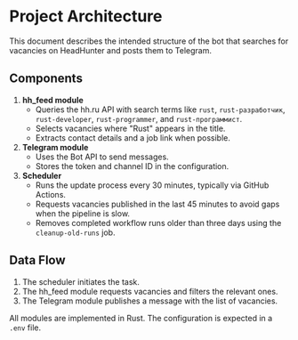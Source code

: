 # Project Architecture

This document describes the intended structure of the bot that searches for vacancies on HeadHunter and posts them to Telegram.

## Components

1. **hh_feed module**
   - Queries the hh.ru API with search terms like `rust`, `rust-разработчик`, `rust-developer`, `rust-programmer`, and `rust-программист`.
   - Selects vacancies where "Rust" appears in the title.
   - Extracts contact details and a job link when possible.
2. **Telegram module**
   - Uses the Bot API to send messages.
   - Stores the token and channel ID in the configuration.
3. **Scheduler**
   - Runs the update process every 30 minutes, typically via GitHub Actions.
   - Requests vacancies published in the last 45 minutes to avoid gaps when the pipeline is slow.
   - Removes completed workflow runs older than three days using the `cleanup-old-runs` job.

## Data Flow
1. The scheduler initiates the task.
2. The hh_feed module requests vacancies and filters the relevant ones.
3. The Telegram module publishes a message with the list of vacancies.

All modules are implemented in Rust. The configuration is expected in a `.env` file.
